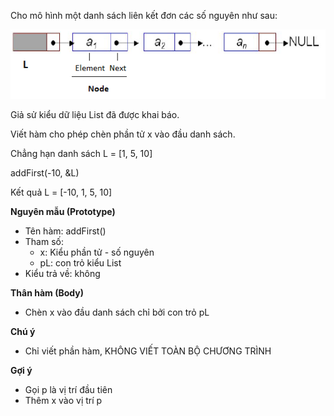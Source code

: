 Cho mô hình một danh sách liên kết đơn các số nguyên như sau:

<img src="../Dslk.png">

Giả sử kiểu dữ liệu List đã được khai báo. 

Viết hàm cho phép chèn phần tử x vào đầu danh sách.

Chẳng hạn danh sách L = [1, 5, 10]

addFirst(-10, &L)

Kết quả L = [-10, 1, 5, 10]

**Nguyên mẫu (Prototype)**
- Tên hàm: addFirst()
- Tham số: 
    - x: Kiểu phần tử - số nguyên
    - pL: con trỏ kiểu List
- Kiểu trả về: không

**Thân hàm (Body)**
- Chèn x vào đầu danh sách chỉ bởi con trỏ pL

**Chú ý**
- Chỉ viết phần hàm, KHÔNG VIẾT TOÀN BỘ CHƯƠNG TRÌNH

**Gợi ý**
- Gọi p là vị trí đầu tiên
- Thêm x vào vị trí p